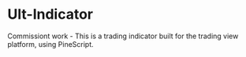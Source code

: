 # Ult-Indicator
Commissiont work - This is a trading indicator built for the trading view platform, using PineScript.
